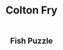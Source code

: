 <!DOCTYPE html>
<h1><br><center>Colton Fry</br></h1>
  <h2><br><center>Fish Puzzle</br></h2>
  
  

